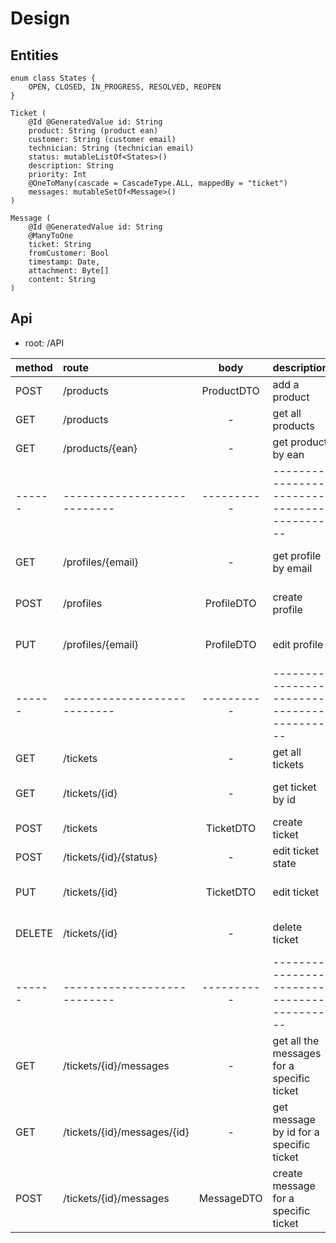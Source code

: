 # Design

## Entities

```pseudo
enum class States {
    OPEN, CLOSED, IN_PROGRESS, RESOLVED, REOPEN
}

Ticket (
    @Id @GeneratedValue id: String
    product: String (product ean)
    customer: String (customer email)
    technician: String (technician email)
    status: mutableListOf<States>()
    description: String
    priority: Int
    @OneToMany(cascade = CascadeType.ALL, mappedBy = "ticket")
    messages: mutableSetOf<Message>()
)

Message (
    @Id @GeneratedValue id: String
    @ManyToOne
    ticket: String
    fromCustomer: Bool
    timestamp: Date,
    attachment: Byte[]
    content: String
)
```

## Api

- root: /API

| method | route                       |    body    | description                                | implemented |                          role                           |
|:-------|:----------------------------|:----------:|:-------------------------------------------|:-----------:|:-------------------------------------------------------:|
| POST   | /products                   | ProductDTO | add a product                              |      Y      |                         MANAGER                         |
| GET    | /products                   |     -      | get all products                           |      Y      |                         MANAGER                         |
| GET    | /products/{ean}             |     -      | get product by ean                         |      Y      |                         MANAGER                         |
| ------ | --------------------------- | ---------- | ------------------------------------------ | ----------- | ------------------------------------------------------- |
| GET    | /profiles/{email}           |     -      | get profile by email                       |      Y      | MANAGER (all), CUSTOMER (himself), TECHNICIAN (himself) |
| POST   | /profiles                   | ProfileDTO | create profile                             |      Y      |              MANAGER, CUSTOMER, TECHNICIAN              |
| PUT    | /profiles/{email}           | ProfileDTO | edit profile                               |      Y      |    MANAGER, CUSTOMER (himself), TECHNICIAN (himself)    |
| ------ | --------------------------- | ---------- | ------------------------------------------ | ----------- | ------------------------------------------------------- |
| GET    | /tickets                    |     -      | get all tickets                            |      Y      |                         MANAGER                         |
| GET    | /tickets/{id}               |     -      | get ticket by id                           |      Y      |  MANAGER(all), TECHNICIAN(himself), CUSTOMER (himself)  |
| POST   | /tickets                    | TicketDTO  | create ticket                              |      Y      |                    MANAGER, CUSTOMER                    |
| POST   | /tickets/{id}/{status}      |     -      | edit ticket state                          |      Y      |                   MANAGER, TECHNICIAN                   |
| PUT    | /tickets/{id}               | TicketDTO  | edit ticket                                |      Y      |  MANAGER(all), TECHNICIAN(himself), CUSTOMER (himself)  |
| DELETE | /tickets/{id}               |     -      | delete ticket                              |      Y      |  MANAGER(all), TECHNICIAN(himself), CUSTOMER (himself)  |
| ------ | --------------------------- | ---------- | ------------------------------------------ | ----------- | ------------------------------------------------------- |
| GET    | /tickets/{id}/messages      |     -      | get all the messages for a specific ticket |      Y      |  MANAGER(all), TECHNICIAN(himself), CUSTOMER (himself)  |
| GET    | /tickets/{id}/messages/{id} |     -      | get message by id for a specific ticket    |      Y      |  MANAGER(all), TECHNICIAN(himself), CUSTOMER (himself)  |
| POST   | /tickets/{id}/messages      | MessageDTO | create message for a specific ticket       |      Y      |  MANAGER(all), TECHNICIAN(himself), CUSTOMER (himself)  |